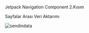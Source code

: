 Jetpack Navigation Component 2.Kısım

Sayfalar Arası Veri Aktarımı

![sendindata](https://user-images.githubusercontent.com/83539143/167496321-453d0c61-d209-44e8-ac74-fc9809179dee.gif)
